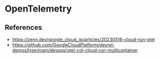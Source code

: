 # OpenTelemetry

## References

- <https://zenn.dev/google_cloud_jp/articles/20230516-cloud-run-otel>
- <https://github.com/GoogleCloudPlatform/devrel-demos/tree/main/devops/otel-col-cloud-run-multicontainer>
